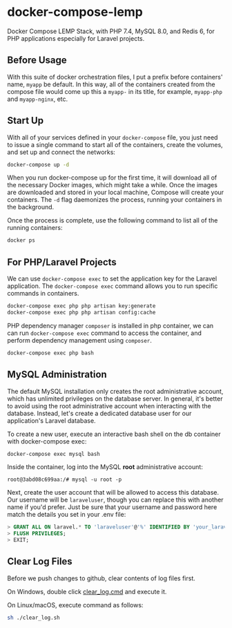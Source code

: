 # docker-compose-lemp

Docker Compose LEMP Stack, with PHP 7.4, MySQL 8.0, and Redis 6, for PHP applications especially for Laravel projects.

## Before Usage

With this suite of docker orchestration files, I put a prefix before containers' name, `myapp` be default. In this way, all of the containers created from the compose file would come up this a `myapp-` in its title, for example, `myapp-php` and `myapp-nginx`, etc.

## Start Up

With all of your services defined in your `docker-compose` file, you just need to issue a single command to start all of the containers, create the volumes, and set up and connect the networks:

```sh
docker-compose up -d
```

When you run docker-compose up for the first time, it will download all of the necessary Docker images, which might take a while. Once the images are downloaded and stored in your local machine, Compose will create your containers. The `-d` flag daemonizes the process, running your containers in the background.

Once the process is complete, use the following command to list all of the running containers:

```sh
docker ps
```

## For PHP/Laravel Projects

We can use `docker-compose exec` to set the application key for the Laravel application. The `docker-compose exec` command allows you to run specific commands in containers.

```sh
docker-compose exec php php artisan key:generate
docker-compose exec php php artisan config:cache
```

PHP dependency manager `composer` is installed in php container, we can can run `docker-compose exec` command to access the container, and perform dependency management using `composer`.

```sh
docker-compose exec php bash
```

## MySQL Administration

The default MySQL installation only creates the root administrative account, which has unlimited privileges on the database server. In general, it's better to avoid using the root administrative account when interacting with the database. Instead, let's create a dedicated database user for our application's Laravel database.

To create a new user, execute an interactive bash shell on the db container with docker-compose exec:

```sh
docker-compose exec mysql bash
```

Inside the container, log into the MySQL **root** administrative account:

    root@3abd08c699aa:/# mysql -u root -p

Next, create the user account that will be allowed to access this database. Our username will be `laraveluser`, though you can replace this with another name if you'd prefer. Just be sure that your username and password here match the details you set in your .env file:

```sql
> GRANT ALL ON laravel.* TO 'laraveluser'@'%' IDENTIFIED BY 'your_laravel_db_password';
> FLUSH PRIVILEGES;
> EXIT;
```

## Clear Log Files

Before we push changes to github, clear contents of log files first.

On Windows, double click [clear_log.cmd](./clear_log.cmd) and execute it.

On Linux/macOS, execute command as follows:

```sh
sh ./clear_log.sh
```
